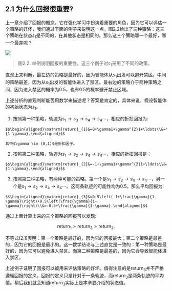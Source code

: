 ## 2.1 为什么回报很重要?

上一章介绍了回报的概念，它在强化学习中扮演着重要的角色，因为它可以评估一个策略的好坏，我们通过下面的例子来说明这一点。图$2.2$给出了三种策略：这三个策略在状态$s_1$是不同的，在其他状态是相同的。那么这三个策略哪一个最好，哪一个最差呢？


 ![](../img/02/1.png)

 > 图$2.2$: 举例说明回报的重要性。这三个例子对$s_1$采用了不同的政策。

直观上来判断，最左边的策略是最好的，因为智能体从$s_1$出发可以避开禁区。中间的策略最差，因为从$s_1$出发的智能体进入了禁区。最右边的策略介于两种策略之间，因为进入禁区的概率为$0.5$，也有$0.5$的概率避开禁止区域。

上述分析的直观判断能否用数学来描述呢？答案是肯定的，具体来说，假设智能体的初始状态为$s_1$。


1.   按照第一种策略，轨迹为$s_1\rightarrow s_3\rightarrow s_4\rightarrow s_4\cdots$，相应的折扣回报为:

    $$\begin{aligned}\mathrm{return}_{1}&=0+\gamma1+\gamma^{2}1+\ldots\\&=\gamma(1+\gamma+\gamma^2+\ldots)\\&=\frac{\gamma}{1-\gamma},\end{aligned}$$    

    其中$\gamma \in (0,1)$是折扣因子。

2.   按照第二种策略，轨迹为$s_1\rightarrow s_2\rightarrow s_4\rightarrow s_4\cdots$，相应的折扣回报是：
   
    $$\begin{aligned}\mathrm{return}_{2}&=-1+\gamma1+\gamma^{2}1+\ldots\\&=-1+\gamma(1+\gamma+\gamma^2+\ldots)\\&=-1+\frac{\gamma}{1-\gamma}.\end{aligned}$$

3.   按照第三种策略，有两种可能的策略。第一个是$s_1\rightarrow s_3\rightarrow s_4\rightarrow s_4\cdots$，另一个是$s_1\rightarrow s_2\rightarrow s_4\rightarrow s_4\cdots$。这两条轨迹的可能性均为$0.5$。那么平均回报为:

    $$\begin{aligned}\mathrm{return}_{3}&=0.5\left(-1+\frac{\gamma}{1-\gamma}\right)+0.5\left(\frac{\gamma}{1-\gamma}\right)\\&=-0.5+\frac{\gamma}{1-\gamma}.\end{aligned}$$

通过上面计算出来的三个策略的回报可以发现:

$$\mathrm{return}_1>\mathrm{return}_3>\mathrm{return}_2,\tag{2.1}$$

不等式$(2.1)$表明：第一个策略是最好的，因为它的回报最大；第二个策略是最差的，因为它的回报是最小的。这一数学结论与上述直觉是一致的：第一种策略是最好的，因为它可以避免进入禁区。而第二种策略是最差的，因为它会导致智能体进入禁区。

上述例子证明了回报可以被用来评估策略的好坏。值得注意的是$\mathrm{return}_3$并不严格遵循回报的定义，回报的定义只是针对于一条轨迹，而$\mathrm{return}_3$是两条轨迹的平均值。稍后我们就会知道$\mathrm{return}_3$实际上是本章要介绍的状态值。
